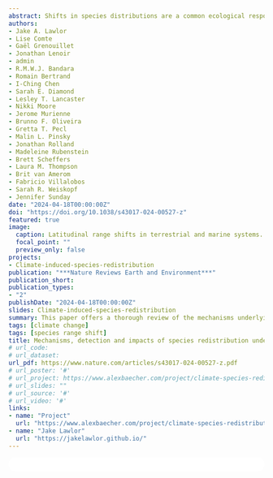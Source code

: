 ```yaml
---
abstract: Shifts in species distributions are a common ecological response to climate change, and global temperature rise is often hypothesized as the primary driver. However, the directions and rates of distribution shifts are highly variable across species, systems and studies, complicating efforts to manage and anticipate biodiversity responses to anthropogenic change. In this Review, we summarize approaches to documenting species range shifts, discuss why observed range shifts often do not match our expectations, and explore the impacts of species range shifts on nature and society. The majority (59%) of documented range shifts are directionally consistent with climate change, based on the BioShifts database of range shift observations. However, many observed species have not shifted or have shifted in directions opposite to temperature-based expectations. These lagging or expectation-contrary shifts might be explained by additional biotic or abiotic factors driving range shifts, including additional non-temperature climatic drivers, habitat characteristics and species interactions, which are not normally considered in range shift documentations. Understanding and managing range shifts will require increasing and connecting observational biological data, generalizing range shift patterns across systems and predicting shifts at management-relevant timescales.
authors:
- Jake A. Lawlor
- Lise Comte
- Gaël Grenouillet
- Jonathan Lenoir
- admin
- R.M.W.J. Bandara
- Romain Bertrand
- I-Ching Chen
- Sarah E. Diamond
- Lesley T. Lancaster
- Nikki Moore
- Jerome Murienne
- Brunno F. Oliveira
- Gretta T. Pecl
- Malin L. Pinsky
- Jonathan Rolland
- Madeleine Rubenstein
- Brett Scheffers
- Laura M. Thompson
- Brit van Amerom
- Fabricio Villalobos
- Sarah R. Weiskopf
- Jennifer Sunday
date: "2024-04-18T00:00:00Z"
doi: "https://doi.org/10.1038/s43017-024-00527-z"
featured: true
image:
  caption: Latitudinal range shifts in terrestrial and marine systems.
  focal_point: ""
  preview_only: false
projects:
- Climate-induced-species-redistribution
publication: "***Nature Reviews Earth and Environment***"
publication_short:
publication_types:
- "2"
publishDate: "2024-04-18T00:00:00Z"
slides: Climate-induced-species-redistribution
summary: This paper offers a thorough review of the mechanisms underlying species range shifts, how shifts are detected, and the impacts of range shifts on biodiversity more broadly. 
tags: [climate change]
tags: [species range shift]
title: Mechanisms, detection and impacts of species redistribution under climate change
# url_code: 
# url_dataset: 
url_pdf: https://www.nature.com/articles/s43017-024-00527-z.pdf
# url_poster: '#'
# url_project: https://www.alexbaecher.com/project/climate-species-redistribution/
# url_slides: ""
# url_source: '#'
# url_video: '#'
links:
- name: "Project"
  url: "https://www.alexbaecher.com/project/climate-species-redistribution/"
- name: "Jake Lawlor"
  url: "https://jakelawlor.github.io/"
---
```


<html>
  <style>
    section {
        background: white;
        color: black;
        border-radius: 1em;
        padding: 1em;
        left: 50% }
    #inner {
        display: inline-block;
        display: flex;
        align-items: center;
        justify-content: center }
  </style>
  <section>
    <div id="inner">
      <script type='text/javascript' src='https://d1bxh8uas1mnw7.cloudfront.net/assets/embed.js'></script>
        <span style="float:left"; 
          class="__dimensions_badge_embed__" 
          data-doi="10.1038/s43017-024-00527-z" 
          data-hide-zero-citations="true" 
          data-legend="always">
        </span>
      <script async src="https://badge.dimensions.ai/badge.js" charset="utf-8"></script>
        <div  style="float:right"; 
          data-link-target="_blank" 
          data-badge-details="right" 
          data-badge-type="medium-donut"
          data-doi="10.1038/s43017-024-00527-z"   
          data-condensed="true" 
          data-hide-no-mentions="true" 
          class="altmetric-embed">
        </div>
  </section>
